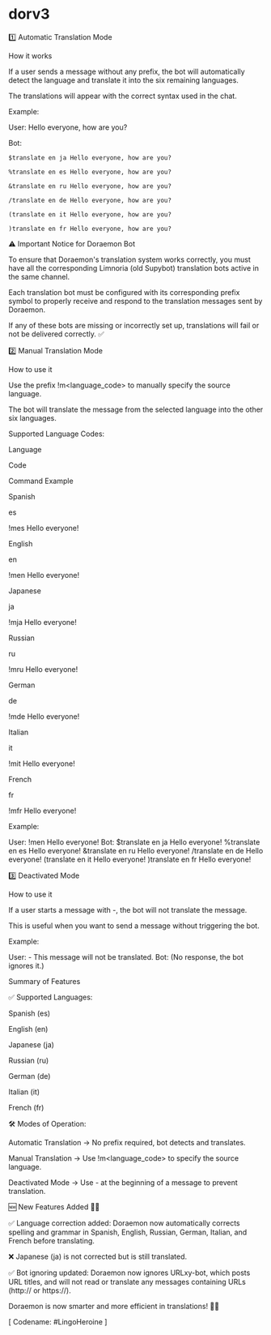 # dorv3

1️⃣ Automatic Translation Mode

How it works

If a user sends a message without any prefix, the bot will automatically detect the language and translate it into the six remaining languages.

The translations will appear with the correct syntax used in the chat.

Example:

User: Hello everyone, how are you?

Bot:

    $translate en ja Hello everyone, how are you?
    
    %translate en es Hello everyone, how are you?
    
    &translate en ru Hello everyone, how are you?
    
    /translate en de Hello everyone, how are you?
    
    (translate en it Hello everyone, how are you?
    
    )translate en fr Hello everyone, how are you?
    

⚠ Important Notice for Doraemon Bot

To ensure that Doraemon's translation system works correctly, you must have all the corresponding Limnoria (old Supybot) translation bots active in the same channel.

Each translation bot must be configured with its corresponding prefix symbol to properly receive and respond to the translation messages sent by Doraemon.

If any of these bots are missing or incorrectly set up, translations will fail or not be delivered correctly. ✅

2️⃣ Manual Translation Mode

How to use it

Use the prefix !m<language_code> <message> to manually specify the source language.

The bot will translate the message from the selected language into the other six languages.

Supported Language Codes:

Language

Code

Command Example

Spanish

es

!mes Hello everyone!

English

en

!men Hello everyone!

Japanese

ja

!mja Hello everyone!

Russian

ru

!mru Hello everyone!

German

de

!mde Hello everyone!

Italian

it

!mit Hello everyone!

French

fr

!mfr Hello everyone!

Example:

User: !men Hello everyone!
Bot:
    $translate en ja Hello everyone!
    %translate en es Hello everyone!
    &translate en ru Hello everyone!
    /translate en de Hello everyone!
    (translate en it Hello everyone!
    )translate en fr Hello everyone!

3️⃣ Deactivated Mode

How to use it

If a user starts a message with -, the bot will not translate the message.

This is useful when you want to send a message without triggering the bot.

Example:

User: - This message will not be translated.
Bot: (No response, the bot ignores it.)

Summary of Features

✅ Supported Languages:

Spanish (es)

English (en)

Japanese (ja)

Russian (ru)

German (de)

Italian (it)

French (fr)

🛠 Modes of Operation:

Automatic Translation → No prefix required, bot detects and translates.

Manual Translation → Use !m<language_code> to specify the source language.

Deactivated Mode → Use - at the beginning of a message to prevent translation.

🆕 New Features Added 🚀🔥

✅ Language correction added: Doraemon now automatically corrects spelling and grammar in Spanish, English, Russian, German, Italian, and French before translating.

❌ Japanese (ja) is not corrected but is still translated.

✅ Bot ignoring updated: Doraemon now ignores URLxy-bot, which posts URL titles, and will not read or translate any messages containing URLs (http:// or https://).

Doraemon is now smarter and more efficient in translations! 🚀🔥

[ Codename: #LingoHeroine ]

